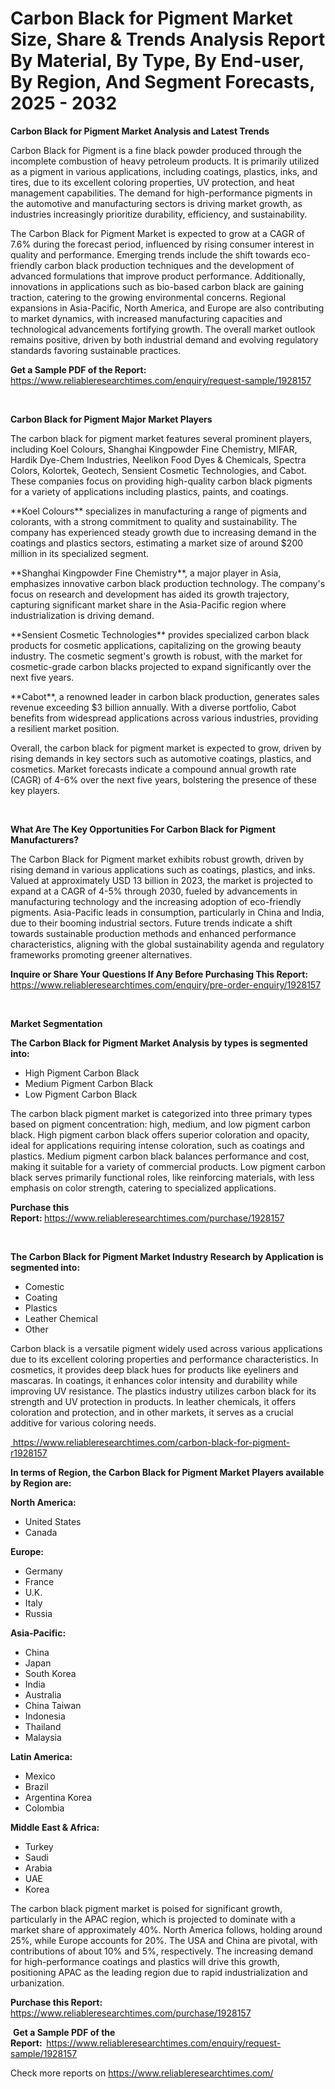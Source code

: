<p><h1>Carbon Black for Pigment Market Size, Share & Trends Analysis Report By Material, By Type, By End-user, By Region, And Segment Forecasts, 2025 - 2032</h1></p><p><strong>Carbon Black for Pigment Market Analysis and Latest Trends</strong></p>
<p><p>Carbon Black for Pigment is a fine black powder produced through the incomplete combustion of heavy petroleum products. It is primarily utilized as a pigment in various applications, including coatings, plastics, inks, and tires, due to its excellent coloring properties, UV protection, and heat management capabilities. The demand for high-performance pigments in the automotive and manufacturing sectors is driving market growth, as industries increasingly prioritize durability, efficiency, and sustainability.</p><p>The Carbon Black for Pigment Market is expected to grow at a CAGR of 7.6% during the forecast period, influenced by rising consumer interest in quality and performance. Emerging trends include the shift towards eco-friendly carbon black production techniques and the development of advanced formulations that improve product performance. Additionally, innovations in applications such as bio-based carbon black are gaining traction, catering to the growing environmental concerns. Regional expansions in Asia-Pacific, North America, and Europe are also contributing to market dynamics, with increased manufacturing capacities and technological advancements fortifying growth. The overall market outlook remains positive, driven by both industrial demand and evolving regulatory standards favoring sustainable practices.</p></p>
<p><strong>Get a Sample PDF of the Report:&nbsp;</strong> <a href="https://www.reliableresearchtimes.com/enquiry/request-sample/1928157?utm_campaign=3532&utm_medium=2&utm_source=Github&utm_content=ia&utm_term=29032025&utm_id=carbon-black-for-pigment">https://www.reliableresearchtimes.com/enquiry/request-sample/1928157</a></p>
<p>&nbsp;</p>
<p><strong>Carbon Black for Pigment Major Market Players</strong></p>
<p><p>The carbon black for pigment market features several prominent players, including Koel Colours, Shanghai Kingpowder Fine Chemistry, MIFAR, Hardik Dye-Chem Industries, Neelikon Food Dyes & Chemicals, Spectra Colors, Kolortek, Geotech, Sensient Cosmetic Technologies, and Cabot. These companies focus on providing high-quality carbon black pigments for a variety of applications including plastics, paints, and coatings.</p><p>**Koel Colours** specializes in manufacturing a range of pigments and colorants, with a strong commitment to quality and sustainability. The company has experienced steady growth due to increasing demand in the coatings and plastics sectors, estimating a market size of around $200 million in its specialized segment.</p><p>**Shanghai Kingpowder Fine Chemistry**, a major player in Asia, emphasizes innovative carbon black production technology. The company's focus on research and development has aided its growth trajectory, capturing significant market share in the Asia-Pacific region where industrialization is driving demand.</p><p>**Sensient Cosmetic Technologies** provides specialized carbon black products for cosmetic applications, capitalizing on the growing beauty industry. The cosmetic segment's growth is robust, with the market for cosmetic-grade carbon blacks projected to expand significantly over the next five years.</p><p>**Cabot**, a renowned leader in carbon black production, generates sales revenue exceeding $3 billion annually. With a diverse portfolio, Cabot benefits from widespread applications across various industries, providing a resilient market position.</p><p>Overall, the carbon black for pigment market is expected to grow, driven by rising demands in key sectors such as automotive coatings, plastics, and cosmetics. Market forecasts indicate a compound annual growth rate (CAGR) of 4-6% over the next five years, bolstering the presence of these key players.</p></p>
<p>&nbsp;</p>
<p><strong>What Are The Key Opportunities For Carbon Black for Pigment Manufacturers?</strong></p>
<p><p>The Carbon Black for Pigment market exhibits robust growth, driven by rising demand in various applications such as coatings, plastics, and inks. Valued at approximately USD 13 billion in 2023, the market is projected to expand at a CAGR of 4-5% through 2030, fueled by advancements in manufacturing technology and the increasing adoption of eco-friendly pigments. Asia-Pacific leads in consumption, particularly in China and India, due to their booming industrial sectors. Future trends indicate a shift towards sustainable production methods and enhanced performance characteristics, aligning with the global sustainability agenda and regulatory frameworks promoting greener alternatives.</p></p>
<p><strong>Inquire or Share Your Questions If Any Before Purchasing This Report:</strong> <a href="https://www.reliableresearchtimes.com/enquiry/pre-order-enquiry/1928157?utm_campaign=3532&utm_medium=2&utm_source=Github&utm_content=ia&utm_term=29032025&utm_id=carbon-black-for-pigment">https://www.reliableresearchtimes.com/enquiry/pre-order-enquiry/1928157</a></p>
<p>&nbsp;</p>
<p><strong>Market Segmentation</strong></p>
<p><strong>The Carbon Black for Pigment Market Analysis by types is segmented into:</strong></p>
<p><ul><li>High Pigment Carbon Black</li><li>Medium Pigment Carbon Black</li><li>Low Pigment Carbon Black</li></ul></p>
<p><p>The carbon black pigment market is categorized into three primary types based on pigment concentration: high, medium, and low pigment carbon black. High pigment carbon black offers superior coloration and opacity, ideal for applications requiring intense coloration, such as coatings and plastics. Medium pigment carbon black balances performance and cost, making it suitable for a variety of commercial products. Low pigment carbon black serves primarily functional roles, like reinforcing materials, with less emphasis on color strength, catering to specialized applications.</p></p>
<p><strong>Purchase this Report:&nbsp;</strong><a href="https://www.reliableresearchtimes.com/purchase/1928157?utm_campaign=3532&utm_medium=2&utm_source=Github&utm_content=ia&utm_term=29032025&utm_id=carbon-black-for-pigment">https://www.reliableresearchtimes.com/purchase/1928157</a></p>
<p>&nbsp;</p>
<p><strong>The Carbon Black for Pigment Market Industry Research by Application is segmented into:</strong></p>
<p><ul><li>Comestic</li><li>Coating</li><li>Plastics</li><li>Leather Chemical</li><li>Other</li></ul></p>
<p><p>Carbon black is a versatile pigment widely used across various applications due to its excellent coloring properties and performance characteristics. In cosmetics, it provides deep black hues for products like eyeliners and mascaras. In coatings, it enhances color intensity and durability while improving UV resistance. The plastics industry utilizes carbon black for its strength and UV protection in products. In leather chemicals, it offers coloration and protection, and in other markets, it serves as a crucial additive for various coloring needs.</p></p>
<p><a href="https://www.reliableresearchtimes.com/carbon-black-for-pigment-r1928157?utm_campaign=3532&utm_medium=2&utm_source=Github&utm_content=ia&utm_term=29032025&utm_id=carbon-black-for-pigment">&nbsp;https://www.reliableresearchtimes.com/carbon-black-for-pigment-r1928157</a></p>
<p><strong>In terms of Region, the Carbon Black for Pigment Market Players available by Region are:</strong></p>
<p>
    <p> <strong> North America: </strong>
        <ul>
            <li>United States</li>
            <li>Canada</li>
        </ul>
        </p> 
    <p> <strong> Europe: </strong>
        <ul>
            <li>Germany</li>
            <li>France</li>
            <li>U.K.</li>
            <li>Italy</li>
            <li>Russia</li>
        </ul>
        </p> 
    <p> <strong> Asia-Pacific: </strong>
        <ul>
            <li>China</li>
            <li>Japan</li>
            <li>South Korea</li>
            <li>India</li>
            <li>Australia</li>
            <li>China Taiwan</li>
            <li>Indonesia</li>
            <li>Thailand</li>
            <li>Malaysia</li>
        </ul>
        </p> 
    <p> <strong> Latin America: </strong>
        <ul>
            <li>Mexico</li>
            <li>Brazil</li>
            <li>Argentina Korea</li>
            <li>Colombia</li>
        </ul>
        </p> 
    <p> <strong> Middle East & Africa: </strong>
        <ul>
            <li>Turkey</li>
            <li>Saudi</li>
            <li>Arabia</li>
            <li>UAE</li>
            <li>Korea</li>
        </ul>
    </p>
    </p>
<p><p>The carbon black pigment market is poised for significant growth, particularly in the APAC region, which is projected to dominate with a market share of approximately 40%. North America follows, holding around 25%, while Europe accounts for 20%. The USA and China are pivotal, with contributions of about 10% and 5%, respectively. The increasing demand for high-performance coatings and plastics will drive this growth, positioning APAC as the leading region due to rapid industrialization and urbanization.</p></p>
<p><strong>Purchase this Report: </strong><a href="https://www.reliableresearchtimes.com/purchase/1928157?utm_campaign=3532&utm_medium=2&utm_source=Github&utm_content=ia&utm_term=29032025&utm_id=carbon-black-for-pigment">https://www.reliableresearchtimes.com/purchase/1928157</a></p>
<p>&nbsp;<strong>Get a Sample PDF of the Report:&nbsp;&nbsp;</strong><a href="https://www.reliableresearchtimes.com/enquiry/request-sample/1928157?utm_campaign=3532&utm_medium=2&utm_source=Github&utm_content=ia&utm_term=29032025&utm_id=carbon-black-for-pigment">https://www.reliableresearchtimes.com/enquiry/request-sample/1928157</a></p>
<p><strong></strong></p>
<p>Check more reports on <a href="https://www.reliableresearchtimes.com/?utm_campaign=3532&utm_medium=2&utm_source=Github&utm_content=ia&utm_term=29032025&utm_id=carbon-black-for-pigment">https://www.reliableresearchtimes.com/</a></p>